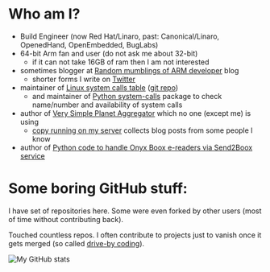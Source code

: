 # Who am I?

* Build Engineer (now Red Hat/Linaro, past: Canonical/Linaro, OpenedHand, OpenEmbedded, BugLabs)
* 64-bit Arm fan and user (do not ask me about 32-bit)
  * if it can not take 16GB of ram then I am not interested
* sometimes blogger at [Random mumblings of ARM developer](https://marcin.juszkiewicz.com.pl/) blog
  * shorter forms I write on [Twitter](https://twitter.com/haerwu)
* maintainer of [Linux system calls table](https://marcin.juszkiewicz.com.pl/download/tables/syscalls.html) ([git repo](https://github.com/hrw/syscalls-table))
  * and maintainer of [Python system-calls](https://github.com/hrw/python-syscalls) package to check name/number and availability of system calls
* author of [Very Simple Planet Aggregator](https://github.com/hrw/very-simple-planet-aggregator) which no one (except me) is using
  * [copy running on my server](https://devplanet.one.pl/) collects blog posts from some people I know
* author of [Python code to handle Onyx Boox e-readers via Send2Boox service](https://github.com/hrw/onyx-send2boox)

# Some boring GitHub stuff:

I have set of repositories here. Some were even forked by other users (most of time without contributing back).

Touched countless repos. I often contribute to projects just to vanish once it gets merged (so called [drive-by coding](https://marcin.juszkiewicz.com.pl/2020/09/16/from-a-diary-of-aarch64-porter-drive-by-coding/)).

![My GitHub stats](https://github-readme-stats.vercel.app/api?username=hrw&show_icons=true&theme=dark&include_all_commits=true&custom_title=My+GitHub+stats)
